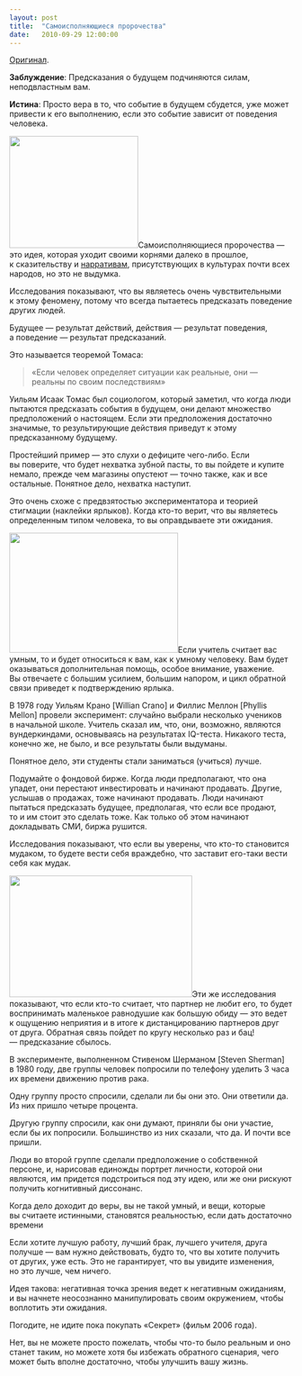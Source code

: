 ```yaml
---
layout: post
title:  "Самоисполняющиеся пророчества"
date:   2010-09-29 12:00:00
---
```

<p><a href="http://youarenotsosmart.com/2009/11/04/self-fulfilling-prophecies/">Оригинал</a>.</p>
<p><strong>Заблуждение</strong>: Предсказания о будущем подчиняются силам, неподвластным вам.</p>
<p><strong>Истина</strong>: Просто вера в то, что событие в будущем сбудется, уже может привести к его выполнению, если это событие зависит от поведения человека.</p>
<p><a href="http://youarenotsosmart.ru/wp-content/uploads/2010/09/oracle.jpg"><img height="199" width="229" alt="" src="https://web.archive.org/web/20140330014957im_/http://youarenotsosmart.ru/wp-content/uploads/2010/09/oracle-300x260.jpg" title="oracle" class="alignleft size-medium wp-image-113" /></a>Самоисполняющиеся пророчества — это идея, которая уходит своими корнями далеко в прошлое, к сказительству и <a href="http://ru.wikipedia.org/wiki/%D0%9D%D0%B0%D1%80%D1%80%D0%B0%D1%82%D0%B8%D0%B2">нарративам</a>, присутствующих в культурах почти всех народов, но это не выдумка.</p>
<p>Исследования показывают, что вы являетесь очень чувствительными к этому феномену, потому что всегда пытаетесь предсказать поведение других людей.</p>
<p>Будущее — результат действий, действия — результат поведения, а поведение — результат предсказаний.</p>
<p><span id="more-112"></span>Это называется теоремой Томаса:</p>
<blockquote><p>«Если человек определяет ситуации как реальные, они — реальны по своим последствиям»</p></blockquote>
<p>Уильям Исаак Томас был социологом, который заметил, что когда люди пытаются предсказать события в будущем, они делают множество предположений о настоящем. Если эти предположения достаточно значимые, то результирующие действия приведут к этому предсказанному будущему.</p>
<p>Простейший пример — это слухи о дефиците чего-либо. Если вы поверите, что будет нехватка зубной пасты, то вы пойдете и купите немало, прежде чем магазины опустеют — точно также, как и все остальные. Понятное дело, нехватка наступит.</p>
<p>Это очень схоже с предвзятостью экспериментатора и теорией стигмации (наклейки ярлыков). Когда кто-то верит, что вы являетесь определенным типом человека, то вы оправдываете эти ожидания.</p>
<p><a href="http://youarenotsosmart.ru/wp-content/uploads/2010/09/signs-gifted-student-800X800.jpg"><img height="213" width="300" alt="" src="https://web.archive.org/web/20140330014957im_/http://youarenotsosmart.ru/wp-content/uploads/2010/09/signs-gifted-student-800X800-300x213.jpg" title="signs-gifted-student-800X800" class="alignright size-medium wp-image-114" /></a>Если учитель считает вас умным, то и будет относиться к вам, как к умному человеку. Вам будет оказываться дополнительная помощь, особое внимание, уважение. Вы отвечаете с большим усилием, большим напором, и цикл обратной связи приведет к подтверждению ярлыка.</p>
<p>В 1978 году Уильям Крано [Willian Crano] и Филлис Меллон [Phyllis Mellon] провели эксперимент: случайно выбрали несколько учеников в начальной школе. Учитель сказал им, что, они, возможно, являются вундеркиндами, основываясь на результатах IQ-теста. Никакого теста, конечно же, не было, и все результаты были выдуманы.</p>
<p>Понятное дело, эти студенты стали заниматься (учиться) лучше.</p>
<p>Подумайте о фондовой бирже. Когда люди предполагают, что она упадет, они перестают инвестировать и начинают продавать. Другие, услышав о продажах, тоже начинают продавать. Люди начинают пытаться предсказать будущее, предполагая, что если все продают, то и им стоит это сделать тоже. Как только об этом начинают докладывать СМИ, биржа рушится.</p>
<p>Исследования показывают, что если вы уверены, что кто-то становится мудаком, то будете вести себя враждебно, что заставит его-таки вести себя как мудак.</p>
<p><a href="http://youarenotsosmart.ru/wp-content/uploads/2010/09/couple-argument2.jpg"><img height="216" width="325" alt="" src="https://web.archive.org/web/20140330014957im_/http://youarenotsosmart.ru/wp-content/uploads/2010/09/couple-argument2.jpg" title="couple-argument2" class="alignleft size-full wp-image-115" /></a>Эти же исследования показывают, что если кто-то считает, что партнер не любит его, то будет воспринимать маленькое равнодушие как большую обиду — это ведет к ощущению неприятия и в итоге к дистанцированию партнеров друг от друга. Обратная связь пойдет по кругу несколько раз и бац! — предсказание сбылось.</p>
<p>В эксперименте, выполненном Стивеном Шерманом [Steven Sherman] в 1980 году, две группы человек попросили по телефону уделить 3 часа их времени движению против рака.</p>
<p>Одну группу просто спросили, сделали ли бы они это. Они ответили да. Из них пришло четыре процента.</p>
<p>Другую группу спросили, как они думают, приняли бы они участие, если бы их попросили. Большинство из них сказали, что да. И почти все пришли.</p>
<p>Люди во второй группе сделали предположение о собственной персоне, и, нарисовав единожды портрет личности, которой они являются, им придется подстроиться под эту идею, или же они рискуют получить когнитивный диссонанс.</p>
<p>Когда дело доходит до веры, вы не такой умный, и вещи, которые вы считаете истинными, становятся реальностью, если дать достаточно времени</p>
<p>Если хотите лучшую работу, лучший брак, лучшего учителя, друга получше — вам нужно действовать, будто то, что вы хотите получить от других, уже есть. Это не гарантирует, что вы увидите изменения, но это лучше, чем ничего.</p>
<p>Идея такова: негативная точка зрения ведет к негативным ожиданиям, и вы начнете неосознанно манипулировать своим окружением, чтобы воплотить эти ожидания.</p>
<p>Погодите, не идите пока покупать «Секрет» (фильм 2006 года).</p>
<p>Нет, вы не можете просто пожелать, чтобы что-то было реальным и оно станет таким, но можете хотя бы избежать обратного сценария, чего может быть вполне достаточно, чтобы улучшить вашу жизнь.</p>
